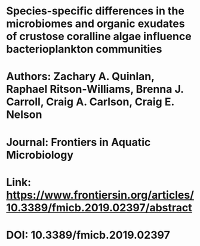 # Species-specific differences in the microbiomes and organic exudates of crustose coralline algae influence bacterioplankton communities

# Authors: Zachary A. Quinlan, Raphael Ritson-Williams, Brenna J. Carroll, Craig A. Carlson, Craig E. Nelson

# Journal: Frontiers in Aquatic Microbiology

# Link: https://www.frontiersin.org/articles/10.3389/fmicb.2019.02397/abstract
# DOI: 10.3389/fmicb.2019.02397

